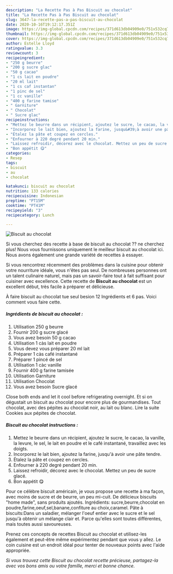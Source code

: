 ```yaml
---
description: "La Recette Pas à Pas Biscuit au chocolat"
title: "La Recette Pas à Pas Biscuit au chocolat"
slug: 3647-la-recette-pas-a-pas-biscuit-au-chocolat
date: 2020-10-16T19:12:17.351Z
image: https://img-global.cpcdn.com/recipes/371d613db04909e0/751x532cq70/biscuit-au-chocolat-photo-principale-de-la-recette.jpg
thumbnail: https://img-global.cpcdn.com/recipes/371d613db04909e0/751x532cq70/biscuit-au-chocolat-photo-principale-de-la-recette.jpg
cover: https://img-global.cpcdn.com/recipes/371d613db04909e0/751x532cq70/biscuit-au-chocolat-photo-principale-de-la-recette.jpg
author: Estelle Lloyd
ratingvalue: 3.3
reviewcount: 3
recipeingredient:
- "250 g beurre"
- "200 g sucre glac"
- "50 g cacao"
- "1 cs lait en poudre"
- "20 ml lait"
- "1 cs caf instantan"
- "1 pinc de sel"
- "1 cc vanille"
- "400 g farine tamise"
- " Garniture"
- " Chocolat"
- " Sucre glac"
recipeinstructions:
- "Mettez le beurre dans un récipient, ajoutez le sucre, le cacao, la vanille, la levure, le sel, le lait en poudre et le café instantané, travaillez avec les doigts."
- "Incorporez le lait bien, ajoutez la farine, jusqu&#39;à avoir une pâte tendre."
- "Étalez la pâte et coupez en cercles."
- "Enfourner à 220 degré pendant 20 min."
- "Laissez refroidir, décorez avec le chocolat. Mettez un peu de sucre glacé."
- "Bon appétit 😋"
categories:
- Resep
tags:
- biscuit
- au
- chocolat

katakunci: biscuit au chocolat 
nutrition: 133 calories
recipecuisine: Indonesian
preptime: "PT15M"
cooktime: "PT41M"
recipeyield: "3"
recipecategory: Lunch

---
```



![Biscuit au chocolat](https://img-global.cpcdn.com/recipes/371d613db04909e0/751x532cq70/biscuit-au-chocolat-photo-principale-de-la-recette.jpg)

Si vous cherchez des recette à base de biscuit au chocolat ?? ne cherchez plus! Nous vous fournissons uniquement le meilleur biscuit au chocolat ici. Nous avons également une grande variété de recettes à essayer.

Si vous rencontrez récemment des problèmes dans la cuisine pour obtenir votre nourriture idéale, vous n'êtes pas seul. De nombreuses personnes ont un talent culinaire naturel, mais pas un savoir-faire tout à fait suffisant pour cuisiner avec excellence. Cette recette de <strong> Biscuit au chocolat </strong> est un excellent début, très facile à préparer et délicieuse.

<!--inarticleads1-->

À faire biscuit au chocolat tue seul besion 12 Ingrédients et 6 pas. Voici comment vous faire cette.

##### Ingrédients de biscuit au chocolat :

1. Utilisation 250 g beurre
1. Fournir 200 g sucre glacé
1. Vous avez besoin 50 g cacao
1. Utilisation 1 càs lait en poudre
1. Vous devez vous préparer 20 ml lait
1. Préparer 1 càs café instantané
1. Préparer 1 pincé de sel
1. Utilisation 1 càc vanille
1. Fournir 400 g farine tamisée
1. Utilisation  Garniture
1. Utilisation  Chocolat
1. Vous avez besoin  Sucre glacé


Close both ends and let it cool before refrigerating overnight. Et si on dégustait un biscuit au chocolat pour encore plus de gourmandises. Tout chocolat, avec des pépites au chocolat noir, au lait ou blanc. Lire la suite Cookies aux pépites de chocolat. 

<!--inarticleads2-->

##### Biscuit au chocolat instructions :

1. Mettez le beurre dans un récipient, ajoutez le sucre, le cacao, la vanille, la levure, le sel, le lait en poudre et le café instantané, travaillez avec les doigts.
1. Incorporez le lait bien, ajoutez la farine, jusqu&#39;à avoir une pâte tendre.
1. Étalez la pâte et coupez en cercles.
1. Enfourner à 220 degré pendant 20 min.
1. Laissez refroidir, décorez avec le chocolat. Mettez un peu de sucre glacé.
1. Bon appétit 😋


Pour ce célèbre biscuit américain, je vous propose une recette à ma façon, avec moins de sucre et de beurre, un peu mi-cuit. De délicieux biscuits &#34;home made&#34;, sans produits ajoutés. Ingrédients: sucre,beurre,chocolat en poudre,farine,oeuf,sel,banane,confiture au choix,caramel. Pâte à biscuits:Dans un saladier, mélanger l&#39;oeuf entier avec le sucre et le sel jusqu&#39;à obtenir un mélange clair et. Parce qu&#39;elles sont toutes différentes, mais toutes aussi savoureuses. 

<!--inarticleads1-->

<p>
Prenez ces concepts de recettes Biscuit au chocolat et utilisez-les également et peut-être même expérimentez pendant que vous y allez. Le coin cuisine est un endroit idéal pour tenter de nouveaux points avec l'aide appropriée.
</p>

<p>
<i>Si vous trouvez cette Biscuit au chocolat recette précieuse, partagez-la avec vos bons amis ou votre famille, merci et bonne chance.</i>
</p>
